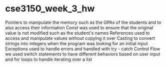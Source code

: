 # cse3150_week_3_hw

Pointers to manipulate the memory such as the GPAs of the students and to also access their information
Const was used to ensure that the original value is not modified such as the student's names
References used to access and manipulate values without copying it over
Casting to convert strings into integers when the program was looking for an initial input
Exceptions used to handle errors and handled with try - catch
Control Flow we used switch statements to have different behaviors based on user input and for loops to handle iterating over a list
